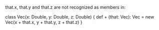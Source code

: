 that.x, that.y and that.z are not recognized as members in:

class Vec(x: Double, y: Double, z: Double) {
	def + (that: Vec): Vec = new Vec(x + that.x, y + that.y, z + that.z)
}
